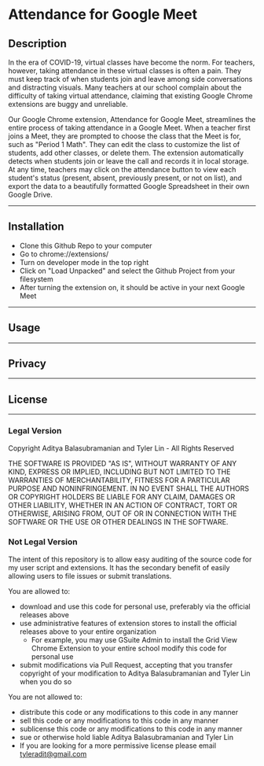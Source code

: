 # Attendance for Google Meet

## Description

In the era of COVID-19, virtual classes have become the norm. For teachers, however, taking attendance in these virtual classes is often a pain. They must keep track of when students join and leave among side conversations and distracting visuals. Many teachers at our school complain about the difficulty of taking virtual attendance, claiming that existing Google Chrome extensions are buggy and unreliable.

Our Google Chrome extension, Attendance for Google Meet, streamlines the entire process of taking attendance in a Google Meet. When a teacher first joins a Meet, they are prompted to choose the class that the Meet is for, such as "Period 1 Math". They can edit the class to customize the list of students, add other classes, or delete them. The extension automatically detects when students join or leave the call and records it in local storage. At any time, teachers may click on the attendance button to view each student's status (present, absent, previously present, or not on list), and export the data to a beautifully formatted Google Spreadsheet in their own Google Drive.

---

## Installation

-   Clone this Github Repo to your computer
-   Go to chrome://extensions/
-   Turn on developer mode in the top right
-   Click on "Load Unpacked" and select the Github Project from your filesystem
-   After turning the extension on, it should be active in your next Google Meet

---

## Usage

---

## Privacy

---

## License

---

### Legal Version

Copyright Aditya Balasubramanian and Tyler Lin - All Rights Reserved

THE SOFTWARE IS PROVIDED "AS IS", WITHOUT WARRANTY OF ANY KIND, EXPRESS OR IMPLIED, INCLUDING BUT NOT LIMITED TO THE WARRANTIES OF MERCHANTABILITY, FITNESS FOR A PARTICULAR PURPOSE AND NONINFRINGEMENT. IN NO EVENT SHALL THE AUTHORS OR COPYRIGHT HOLDERS BE LIABLE FOR ANY CLAIM, DAMAGES OR OTHER LIABILITY, WHETHER IN AN ACTION OF CONTRACT, TORT OR OTHERWISE, ARISING FROM, OUT OF OR IN CONNECTION WITH THE SOFTWARE OR THE USE OR OTHER DEALINGS IN THE SOFTWARE.

### Not Legal Version

The intent of this repository is to allow easy auditing of the source code for my user script and extensions. It has the secondary benefit of easily allowing users to file issues or submit translations.

You are allowed to:

- download and use this code for personal use, preferably via the official releases above
- use administrative features of extension stores to install the official releases above to your entire organization
  * For example, you may use GSuite Admin to install the Grid View Chrome Extension to your entire school
    modify this code for personal use
- submit modifications via Pull Request, accepting that you transfer copyright of your modification to Aditya Balasubramanian and Tyler Lin when you do so

You are not allowed to:

- distribute this code or any modifications to this code in any manner
- sell this code or any modifications to this code in any manner
- sublicense this code or any modifications to this code in any manner
- sue or otherwise hold liable Aditya Balasubramanian and Tyler Lin
- If you are looking for a more permissive license please email tyleradit@gmail.com

